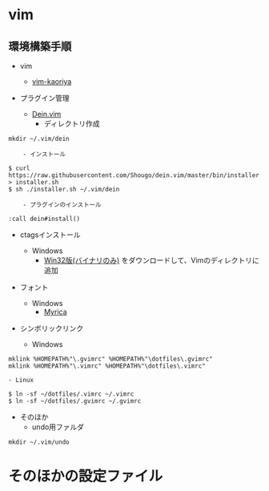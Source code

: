 # vim
## 環境構築手順
- vim
    - [vim-kaoriya](https://github.com/koron/vim-kaoriya/releases)

- プラグイン管理
    - [Dein.vim](https://github.com/Shougo/dein.vim)
        - ディレクトリ作成
```
mkdir ~/.vim/dein
```
        - インストール
```
$ curl https://raw.githubusercontent.com/Shougo/dein.vim/master/bin/installer.sh > installer.sh
$ sh ./installer.sh ~/.vim/dein
```

        - プラグインのインストール
```
:call dein#install()
```

- ctagsインストール
    - Windows
        - [Win32版(バイナリのみ)](http://hp.vector.co.jp/authors/VA025040/ctags/) をダウンロードして、Vimのディレクトリに追加

- フォント
    - Windows
        - [Myrica](https://github.com/tomokuni/Myrica)

- シンボリックリンク
    - Windows
```
mklink %HOMEPATH%"\.gvimrc" %HOMEPATH%"\dotfiles\.gvimrc"
mklink %HOMEPATH%"\.vimrc" %HOMEPATH%"\dotfiles\.vimrc"
```
    - Linux
```
$ ln -sf ~/dotfiles/.vimrc ~/.vimrc
$ ln -sf ~/dotfiles/.gvimrc ~/.gvimrc
```

- そのほか
    - undo用ファルダ
```
mkdir ~/.vim/undo
```

# そのほかの設定ファイル
